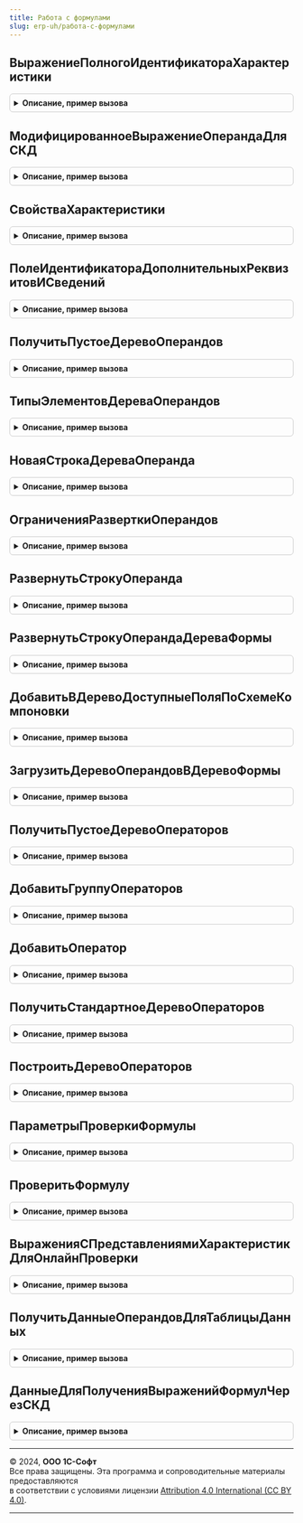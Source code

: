 ```yaml
---
title: Работа с формулами
slug: erp-uh/работа-с-формулами
---
```



## ВыражениеПолногоИдентификатораХарактеристики
<details style="margin: 1em 0; padding: 0.5em; border: 1px solid #ccc; border-radius: 6px;">

<summary style="font-weight: bold; cursor: pointer;">Описание, пример вызова</summary>

```bsl

// Возвращает выражение получения идентификатора характеристики. Следует обратить внимание, что выражение
// в обычном запросе и в наборе-запросе СКД отличаются.
//
// Параметры:
// 	МетаданныеВидаХарактеристик - ОбъектМетаданных - Объект метаданных характеристик. См. РаботаСФормуламиПовтИсп.СвойстваПоддерживаемыхИсточниковХарактеристик.
// 	ДляСКД - Булево - Флаг получения выражения для текста запроса в СКД.
// Возвращаемое значение:
// 	Строка - Выражение поля идентификатора, включающего скобки и обращение к указанному в СвойстваПоддерживаемыхИсточниковХарактеристик полю.
//
Функция ВыражениеПолногоИдентификатораХарактеристики(МетаданныеВидаХарактеристик, ДляСКД = Ложь) Экспорт
```

Пример вызова
```bsl
Результат = РаботаСФормулами.ВыражениеПолногоИдентификатораХарактеристики(МетаданныеВидаХарактеристик, ДляСКД);
```
</details>

## МодифицированноеВыражениеОперандаДляСКД
<details style="margin: 1em 0; padding: 0.5em; border: 1px solid #ccc; border-radius: 6px;">

<summary style="font-weight: bold; cursor: pointer;">Описание, пример вызова</summary>

```bsl

// Возвращает модифицированное выражение операнда для СКД с наборами данных - запросами, в которых переопределено
// получение характеристик.
//
// Параметры:
// 	ИсходноеВыражение - Строка - Выражение операнда. Например, "Номенклатура.{ДР.Характеристика1}.Контрагент"
// Возвращаемое значение:
// 	Строка - модифицированное выражение. Например, "Номенклатура.[[ДР.Характеристика1]]].Контрагент".
Функция МодифицированноеВыражениеОперандаДляСКД(ИсходноеВыражение) Экспорт
```

Пример вызова
```bsl
Результат = РаботаСФормулами.МодифицированноеВыражениеОперандаДляСКД(ИсходноеВыражение) 
```
</details>

## СвойстваХарактеристики
<details style="margin: 1em 0; padding: 0.5em; border: 1px solid #ccc; border-radius: 6px;">

<summary style="font-weight: bold; cursor: pointer;">Описание, пример вызова</summary>

```bsl


// Возвращает свойства характеристики по ее выражению на языке формул
//
// Параметры:
// 	ВыражениеХарактеристики - Строка - Например, "{ДР.ОсновнойПоставщик}".
// Возвращаемое значение:
// 	Структура - Описание:
// * Метаданные - ОбъектМетаданныхПланВидовХарактеристик, ОбъектМетаданныхСправочник - Метаданные источника характеристик.
// 				Например, Метаданные.ПланыВидовХарактеристик.ДополнительныеРеквизитыИСведения
// 				или Метаданные.Справочники.ВидыКонтактнойИнформации.
// * Идентификатор - Строка - Идентификатор характеристики, указанный в соответствующем реквизите, хранимом в таблице характеристик.
// * Префикс - Строка - Префикс вида характеристик. Например "ДР." - Для дополнительных реквизитов и сведений.
Функция СвойстваХарактеристики(ВыражениеХарактеристики) Экспорт
```

Пример вызова
```bsl
Результат = РаботаСФормулами.СвойстваХарактеристики(ВыражениеХарактеристики) 
```
</details>

## ПолеИдентификатораДополнительныхРеквизитовИСведений
<details style="margin: 1em 0; padding: 0.5em; border: 1px solid #ccc; border-radius: 6px;">

<summary style="font-weight: bold; cursor: pointer;">Описание, пример вызова</summary>

```bsl

// Возвращает имя поля идентификатора для формул дополнительных реквизитов и сведений.
//
// Возвращаемое значение:
// 	Строка - Имя поля "ИдентификаторДляФормул"
Функция ПолеИдентификатораДополнительныхРеквизитовИСведений() Экспорт
```

Пример вызова
```bsl
Результат = РаботаСФормулами.ПолеИдентификатораДополнительныхРеквизитовИСведений() 
```
</details>

## ПолучитьПустоеДеревоОперандов
<details style="margin: 1em 0; padding: 0.5em; border: 1px solid #ccc; border-radius: 6px;">

<summary style="font-weight: bold; cursor: pointer;">Описание, пример вызова</summary>

```bsl

// Формирует дерево значений с колонками Идентификатор, Представление.
//
// Возвращаемое значение:
//  ДеревоЗначений - Пустое дерево операндов с колонками:
//    *Идентификатор - Строка - Идентификатор операнда.
//    *Представление - Строка - Представление операнда.
//    *ТипЭлементаДерева - Строка - См. РаботаСФормулами.ТипыЭлементовДереваОперандов
//    *РазрешаетсяВыборОперанда - Булево - Если истина, то строку дерева операнда можно будет выбирать в формулу.
//    		Например, не имеет смысла выбор групп операндов.
//    *ВключаетсяВИдентификатор - Булево - Признак включения идентификатора текущей строки в состав идентификатора нижерасположенной строки.
//    		Например, если группа операндов идентифицирует путь к данным, то она должна включаться в идентификатор.
//    		Если группа операндов используется только для логической компоновки операндов, то она не должна включаться в идентификатор.
//    *ТипЗначения              - ОписаниеТипов - Описание типов операнда. Разрешается не указывать тип только для групп операндов.
//    		В остальных случаях заполнение обязательно.
//    *РазворачиватьДоРеквизитов - Булево - Признак необходимости рекурсивно разворачивать ссылочный операнд до реквизитов.
//    *Значение - Число - Значение операнда. Может использоваться, например, для интерактивного расчета значения по формуле.
//    *СодержитЗначение - Булево - Флаг, что строка операнда содержит значение.
//    *ПометкаУдаления  - Булево - Заполняется, если операнд представляет из себя ссылку на объект (например, тип цен).
//    		Если элемент помечен на удаление, то при выборе будет выведено дополнительное оповещение.
//
Функция ПолучитьПустоеДеревоОперандов() Экспорт
```

Пример вызова
```bsl
Результат = РаботаСФормулами.ПолучитьПустоеДеревоОперандов() 
```
</details>

## ТипыЭлементовДереваОперандов
<details style="margin: 1em 0; padding: 0.5em; border: 1px solid #ccc; border-radius: 6px;">

<summary style="font-weight: bold; cursor: pointer;">Описание, пример вызова</summary>

```bsl

// Типы элементов дерева операндов. Тип элемента влияет на картинку строки в дереве, а также может влиять на поведение.
// Реализация в виде структуры позволяет использовать ее в коде как перечисление.
//
// Возвращаемое значение:
// 	Структура - Описание:
// * Операнд - Строка - Обычный операнд не относящийся к метаданным. Например, вид цен. Значение по умолчанию.
// * Группа - Строка - Группа операндов или реквизитов или параметров. Картинка как папка.
// * ГруппаСтрокВерхнегоУровня - Строка - Группа операндов или реквизитов. Картинка как три реквизита.
// * Реквизит - Строка - Реквизит метаданных. Например, реквизит вид номенклатуры.
// * ДополнительныйРеквизит - Строка - Дополнительный реквизит. Отличается от дополнительного сведения только картинкой (и местом хранения значения).
// * ДополнительноеСведение - Строка - Дополнительное сведение.
// * ВидКонтактнойИнформации_Адрес - Строка - Вид контактной информации с типом "адрес".
// * ВидКонтактнойИнформации_Телефон - Строка - Вид контактной информации с типом "телефон".
// * ВидКонтактнойИнформации_АдресЭлектроннойПочты - Строка - Вид контактной информации с типом "адрес электронной почты".
// * ВидКонтактнойИнформации_Skype - Строка - Вид контактной информации с типом "skype".
// * ВидКонтактнойИнформации_ВебСтраница - Строка - Вид контактной информации с типом "веб страница".
// * ВидКонтактнойИнформации_Факс - Строка - Вид контактной информации с типом "факс".
// * ВидКонтактнойИнформации_Другое - Строка - Вид контактной информации с типом "другое".
// * ВидКонтактнойИнформации_НесколькоВидовКонтактнойИнформации - Строка - Идентификатор по указанному идентификатору существует несколько
// 		элементов справочника виды контактной информации с разными типами.
// * ПрочаяХарактеристика - Строка - Другой вид характеристик, не являющийся доп.реквизитами и сведениями или контактной информацией.
//
Функция ТипыЭлементовДереваОперандов() Экспорт
```

Пример вызова
```bsl
Результат = РаботаСФормулами.ТипыЭлементовДереваОперандов() 
```
</details>

## НоваяСтрокаДереваОперанда
<details style="margin: 1em 0; padding: 0.5em; border: 1px solid #ccc; border-radius: 6px;">

<summary style="font-weight: bold; cursor: pointer;">Описание, пример вызова</summary>

```bsl

// Добавляет в указанное место подчиненную строку дерева и заполняет ее значениями по умолчанию.
//
// Параметры:
// 	МестоДобавления - ДеревоЗначений, СтрокаДереваЗначений, ДанныеФормыДерево, ДанныеФормыЭлементДерева - дерево,
// 			полученное методом ПолучитьПустоеДеревоОперандов или дерево на форме или строки дерева.
// Возвращаемое значение:
// 	- СтрокаДереваЗначений - Строка, добавленная в дерево значений.
// 	- ДанныеФормыЭлементДерева - Строка, добавленная в дерево на форме.
Функция НоваяСтрокаДереваОперанда(МестоДобавления) Экспорт
```

Пример вызова
```bsl
Результат = РаботаСФормулами.НоваяСтрокаДереваОперанда(МестоДобавления) 
```
</details>

## ОграниченияРазверткиОперандов
<details style="margin: 1em 0; padding: 0.5em; border: 1px solid #ccc; border-radius: 6px;">

<summary style="font-weight: bold; cursor: pointer;">Описание, пример вызова</summary>

```bsl

// Возвращает шаблон параметров дополнительных ограничений развертки операндов.
//
// Возвращаемое значение:
// 	Структура - Описание:
// * РекурсивноРазворачиватьОперандыСхемыКомпоновки - Булево - Значение по умолчанию Истина (разворачиваются). Но можно отключить разворот строк
// 		одним параметром без указания соответствующего параметра для каждой строки дерева операндов.
// * МаксимальныйУровеньРазверткиСтрок - Число - Значение по умолчанию 0 (не контролируется). Контроль максимального уровня строк в дереве при развертке.
// * ВыводитьРеквизиты - Булево - Значение по умолчанию Истина. Флаг необходимости выводить обычные реквизиты при развертке.
// * ВыводитьХарактеристики - Булево - Значение по умолчанию Истина. Флаг необходимости выводить характеристики (доп.реквизиты и сведения, а также контактную информацию).
// * НаборыДополнительныхРеквизитов - Массив из СправочникСсылка.НаборыДополнительныхРеквизитовИСведений - Если массив пустой, то дополнительный отбор для доп.реквизитов
// 		и сведений по наборам не накладывается. Действует только отбор, описанный в метаданных (кнопка "Характеристики") для объектов
// 		из типа значения разворачиваемой строки.
// 		Если массив не пустой, то в дополнению к отбору из метаданных накладывается отбор на вхождение доп.реквизитов и сведений
// 		в указанные наборы.
// * ВыводимыеРеквизиты - Строка - Значение по умолчанию "" (вывод реквизитов не ограничивается). Возможность ограничить выводимые реквизиты списком, перечисленным через запятую.
// 		Если значение заполнено, то при выводе реквизита будет выполняться проверка на вхождение в этот список.
// * НеВыводимыеРеквизиты - Строка - Значение по умолчанию "" (вывод реквизитов не ограничивается). Возможность ограничить выводимые реквизиты списком, перечисленным через запятую.
// 		Если значение заполнено, то при выводе реквизита будет выполняться проверка на НЕ вхождение в этот список.
//
Функция ОграниченияРазверткиОперандов() Экспорт
```

Пример вызова
```bsl
Результат = РаботаСФормулами.ОграниченияРазверткиОперандов() 
```
</details>

## РазвернутьСтрокуОперанда
<details style="margin: 1em 0; padding: 0.5em; border: 1px solid #ccc; border-radius: 6px;">

<summary style="font-weight: bold; cursor: pointer;">Описание, пример вызова</summary>

```bsl

// Разворачиваем строку дерева операндов на один уровень по ее типу значения (добавляются подчиненные строки - реквизиты и характеристики).
//
// Параметры:
// 	СтрокаДерева - СтрокаДереваЗначений - разворачиваемая строка дерева:
// 	 *Идентификатор - Строка - Для всех типов значений. Идентификатор строки.
// 	 *Представление - Строка - Для всех типов значений. Представление строки.
// 	 *ТипЭлементаДерева - Строка - Для всех типов значений. см. РаботаСФормулами.ТипыЭлементовДереваОперандов.
// 	 *РазрешаетсяВыборОперанда - Булево - Для всех типов значений. Флаг возможности выбора строки операнда.
// 	 *ВключаетсяВИдентификатор - Булево - Для всех типов значений. Флаг включения текущего операнда в нижеследующие.
// 	СтрокаДерева - ДанныеФормыЭлементДерева - разворачиваемая строка дерева.
// 	 *Идентификатор - Строка - Для всех типов значений. Идентификатор строки.
// 	 *Представление - Строка - Для всех типов значений. Представление строки.
// 	 *ТипЭлементаДерева - Строка - Для всех типов значений. см. РаботаСФормулами.ТипыЭлементовДереваОперандов.
// 	 *РазрешаетсяВыборОперанда - Булево - Для всех типов значений. Флаг возможности выбора строки операнда.
// 	 *ВключаетсяВИдентификатор - Булево - Для всех типов значений. Флаг включения текущего операнда в нижеследующие.
// 	ОграниченияРазвертки - Неопределено - Значения развертки по умолчанию.
// 	ОграниченияРазвертки - см. РаботаСФормулами.ОграниченияРазверткиОперандов.
//
Процедура РазвернутьСтрокуОперанда(СтрокаДерева, ОграниченияРазвертки = Неопределено) Экспорт
```

Пример вызова
```bsl
РаботаСФормулами.РазвернутьСтрокуОперанда(СтрокаДерева, ОграниченияРазвертки);
```
</details>

## РазвернутьСтрокуОперандаДереваФормы
<details style="margin: 1em 0; padding: 0.5em; border: 1px solid #ccc; border-radius: 6px;">

<summary style="font-weight: bold; cursor: pointer;">Описание, пример вызова</summary>

```bsl

// Разворачиваем строку дерева операндов на один уровень по ее типу значения (добавляются подчиненные строки - реквизиты и характеристики).
// Вызывается из формы с деревом операндов при событии развертки строки дерева. Поиск строки по ее идентификатору и удаление подчиненной служебной строки.
//
// Параметры:
// 	ДеревоОперандовФормы - ДанныеФормыДерево - Дерево операндов на форме.
// 	ИдентификаторТекущейСтрокиДереваОперандов - Число - Идентификатор строки дерева формы.
// 	МаксимальныйУровеньРазверткиСтрок - Число - Значение по умолчанию 0 (не контролируется). Контроль максимального уровня строк в дереве при развертке.
//
Процедура РазвернутьСтрокуОперандаДереваФормы(ДеревоОперандовФормы, ИдентификаторТекущейСтрокиДереваОперандов, МаксимальныйУровеньРазверткиСтрок = 0) Экспорт
```

Пример вызова
```bsl
РаботаСФормулами.РазвернутьСтрокуОперандаДереваФормы(ДеревоОперандовФормы, ИдентификаторТекущейСтрокиДереваОперандов, МаксимальныйУровеньРазверткиСтрок);
```
</details>

## ДобавитьВДеревоДоступныеПоляПоСхемеКомпоновки
<details style="margin: 1em 0; padding: 0.5em; border: 1px solid #ccc; border-radius: 6px;">

<summary style="font-weight: bold; cursor: pointer;">Описание, пример вызова</summary>

```bsl


// Добавляет в указанное место дерева операндов первый уровень полей по схеме компоновки данных.
//
// Параметры:
// 	МестоДобавления - ДеревоЗначений, СтрокаДереваЗначений - Строки добавляются непосредственно в дерево операндов
// 				или в указанную строку дерева операндов.
// 	СхемаКомпоновки - СхемаКомпоновкиДанных - Произвольная схема компоновки, поля выборки которой необходимо добавить
// 				в указанное место.
// 	ОграниченияРазвертки - Неопределено, Структура - см. РаботаСФормулами.ОграниченияРазверткиОперандов.
//
Процедура ДобавитьВДеревоДоступныеПоляПоСхемеКомпоновки(МестоДобавления, СхемаКомпоновки, ОграниченияРазвертки = Неопределено) Экспорт
```

Пример вызова
```bsl
РаботаСФормулами.ДобавитьВДеревоДоступныеПоляПоСхемеКомпоновки(МестоДобавления, СхемаКомпоновки, ОграниченияРазвертки);
```
</details>

## ЗагрузитьДеревоОперандовВДеревоФормы
<details style="margin: 1em 0; padding: 0.5em; border: 1px solid #ccc; border-radius: 6px;">

<summary style="font-weight: bold; cursor: pointer;">Описание, пример вызова</summary>

```bsl

// Загружает в дерево на форме инициализированное разработчиком дерево значений,
// также заполняет соответствие значений операндов, если соответствующий параметр передан.
//
// Параметры:
// 	ДеревоФормы - ДанныеФормыДерево - Дерево на форме, в которое загружается инициализированное разработчиком дерево значений.
// 				Имеет служебные колонки, которых нет в ДеревоОперандов, они заполняются в данном методе.
// 	ДеревоОперандов - ДеревоЗначений - Инициализированное разработчиком дерево значений. См. ПолучитьПустоеДеревоОперандов.
// 	МассивРазрешенныхОперандов - Неопределено, Массив - имена разрешенных операндов для проверки корректности формулы.
// 	ЗначенияОперандов - Неопределено - Значение по умолчанию. Соответствие операндов и их значений не заполняется.
// 				Соответствие - Соответствие операндов и их значений:
// 					* Ключ - Строка - Идентификатор операнда.
// 					* Значение - Число - значение операнда.
Процедура ЗагрузитьДеревоОперандовВДеревоФормы(ДеревоФормы, ДеревоОперандов, МассивРазрешенныхОперандов = Неопределено, Экспорт
```

Пример вызова
```bsl
РаботаСФормулами.ЗагрузитьДеревоОперандовВДеревоФормы(ДеревоФормы, ДеревоОперандов, МассивРазрешенныхОперандов, );
```
</details>

## ПолучитьПустоеДеревоОператоров
<details style="margin: 1em 0; padding: 0.5em; border: 1px solid #ccc; border-radius: 6px;">

<summary style="font-weight: bold; cursor: pointer;">Описание, пример вызова</summary>

```bsl

// Формирует дерево значений с колонками Наименование, Оператор, Сдвиг.
//
// Возвращаемое значение:
//  ДеревоЗначений - Пустое дерево операторов с колонками:
//  * Наименование - Строка - Наименование оператора.
//  * Оператор - Строка - Оператор.
//  * Сдвиг - Число - Сдвиг оператора.
//
Функция ПолучитьПустоеДеревоОператоров() Экспорт
```

Пример вызова
```bsl
Результат = РаботаСФормулами.ПолучитьПустоеДеревоОператоров() 
```
</details>

## ДобавитьГруппуОператоров
<details style="margin: 1em 0; padding: 0.5em; border: 1px solid #ccc; border-radius: 6px;">

<summary style="font-weight: bold; cursor: pointer;">Описание, пример вызова</summary>

```bsl

// Добавляет в дерево операторов группу операторов с переданным наименованием.
//
// Параметры:
//  Дерево - ДеревоЗначений - Дерево операторов. см. функцию ПолучитьПустоеДеревоОператоров().
//  Идентификатор - Строка - Идентификатор оператора на встроенном языке.
//  Представление - Строка - Наименование группы дерева операторов на языке пользователя.
//
// Возвращаемое значение:
//  СтрокаДереваЗначений - Добавленная группа операторов.
//
Функция ДобавитьГруппуОператоров(Дерево, Идентификатор, Представление) Экспорт
```

Пример вызова
```bsl
Результат = РаботаСФормулами.ДобавитьГруппуОператоров(Дерево, Идентификатор, Представление) 
```
</details>

## ДобавитьОператор
<details style="margin: 1em 0; padding: 0.5em; border: 1px solid #ccc; border-radius: 6px;">

<summary style="font-weight: bold; cursor: pointer;">Описание, пример вызова</summary>

```bsl

// Добавляет в дерево операторов группу операторов с переданным наименованием.
//
// Параметры:
//  МестоДобавления - ДеревоЗначений, СтрокаДереваЗначений - Дерево операторов или группа операторов, в которую необходимо добавить оператор.
//  Идентификатор - Строка - Идентификатор оператора на встроенном языке.
//  КонструкцияДляВставки - Строка - Текст, добавляемый в формулу при выборе, идентификатор со скобками и параметрами.
//  Представление - Строка - Представление оператора на языке пользователя.
//  Пояснение - Строка - Опциональное пояснение для пользователя, что выполняет оператор.
//  Сдвиг - Число - необходим для определения позиции курсора.
//
// Возвращаемое значение:
//  СтрокаДереваЗначений - Добавленный оператор.
//
Функция ДобавитьОператор(МестоДобавления, Идентификатор, КонструкцияДляВставки, Представление, Пояснение = "", Сдвиг = 0) Экспорт
```

Пример вызова
```bsl
Результат = РаботаСФормулами.ДобавитьОператор(МестоДобавления, Идентификатор, КонструкцияДляВставки, Представление, Пояснение, Сдвиг);
```
</details>

## ПолучитьСтандартноеДеревоОператоров
<details style="margin: 1em 0; padding: 0.5em; border: 1px solid #ccc; border-radius: 6px;">

<summary style="font-weight: bold; cursor: pointer;">Описание, пример вызова</summary>

```bsl

// Формирует дерево со стандартными операторами "+", "-", "*", "/"
//
// Возвращаемое значение:
//  ДеревоЗначений - дерево операторов. см. функцию ПолучитьПустоеДеревоОператоров().
//
Функция ПолучитьСтандартноеДеревоОператоров() Экспорт
```

Пример вызова
```bsl
Результат = РаботаСФормулами.ПолучитьСтандартноеДеревоОператоров() 
```
</details>

## ПостроитьДеревоОператоров
<details style="margin: 1em 0; padding: 0.5em; border: 1px solid #ccc; border-radius: 6px;">

<summary style="font-weight: bold; cursor: pointer;">Описание, пример вызова</summary>

```bsl

// Заполняет дерево операторов для конструктора формул.
//
// Параметры:
//  Параметры - Структура - содержит виды операторов, которые необходимо добавить в дерево.
//  УникальныйИдентификатор - УникальныйИдентификатор - уникальный идентификатор формы, в которой выполняется действия,
//  		необходим для корректного помещения во временное хранилище.
//
// Возвращаемое значение:
//  Строка - Адрес во временном хранилище.
//
Функция ПостроитьДеревоОператоров(Параметры, УникальныйИдентификатор) Экспорт
```

Пример вызова
```bsl
Результат = РаботаСФормулами.ПостроитьДеревоОператоров(Параметры, УникальныйИдентификатор) 
```
</details>

## ПараметрыПроверкиФормулы
<details style="margin: 1em 0; padding: 0.5em; border: 1px solid #ccc; border-radius: 6px;">

<summary style="font-weight: bold; cursor: pointer;">Описание, пример вызова</summary>

```bsl

// Возвращает шаблон параметров проверки формулы.
//
// Возвращаемое значение:
// 	Структура - Описание:
// * ФункцииОбщегоМодуля - Массив из см. РаботаСФормуламиКлиентСервер.ОписаниеФункцииОбщегоМодуля - Описание добавленных функций.
// * ФормулаДляВычисленияВЗапросе - Булево - Признак исполнения функции в качестве выражения текста запроса.
// * Поле - Строка - Путь к реквизиту формы, для которого было выведено сообщение, или к данным объекта.
// * ПутьКДанным - Строка - Содержит путь в форме, которая будет отображать сообщение, до объекта, связанного с этим сообщением.
// * СообщениеОбОшибке - Строка - Значение по умолчанию "". Если сообщение заполнено, то при наличии ошибки будет выводится указанное сообщение.
// * НеВыводитьСообщения - Булево - Флаг, позволяющий отключить вывод сообщений об ошибках.
//
Функция ПараметрыПроверкиФормулы() Экспорт
```

Пример вызова
```bsl
Результат = РаботаСФормулами.ПараметрыПроверкиФормулы() 
```
</details>

## ПроверитьФормулу
<details style="margin: 1em 0; padding: 0.5em; border: 1px solid #ccc; border-radius: 6px;">

<summary style="font-weight: bold; cursor: pointer;">Описание, пример вызова</summary>

```bsl

// Осуществляет проверку корректности формулы
//
// Параметры:
//   Формула - Строка - текст формулы.
//   Операнды - Массив из Строка - операнды формулы.
//   ТипРезультата - ОписаниеТипов - ожидаемый тип результата вычисления.
//   ПараметрыПроверки - см. ПараметрыПроверкиФормулы
//
// Возвращаемое значение:
//  Булево - Ложь, если есть ошибки, иначе Истина.
//
Функция ПроверитьФормулу(Формула, Операнды, ТипРезультата, ПараметрыПроверки = Неопределено) Экспорт
```

Пример вызова
```bsl
Результат = РаботаСФормулами.ПроверитьФормулу(Формула, Операнды, ТипРезультата, ПараметрыПроверки);
```
</details>

## ВыраженияСПредставлениямиХарактеристикДляОнлайнПроверки
<details style="margin: 1em 0; padding: 0.5em; border: 1px solid #ccc; border-radius: 6px;">

<summary style="font-weight: bold; cursor: pointer;">Описание, пример вызова</summary>

```bsl

// Возвращает соответствие выражение с идентификаторами - выражение с представлениями.
// Используется для онлайн проверки корректности выражений СКД из форм подбора аналитики и субконто.
// В случае указания контактной информации, для идентификатора которой подходят несколько представлений, вернет
// не сложное выражение через конструкцию ВЫБОР КОГДА, а первое подходящее представление контактной информации
// (для корректного отображения в поле на форме).
// Для онлайн проверки выражений в выражения следует подставлять представления характеристик.
// Использование переопределения имен характеристик для онлайн проверки не используется из-за высоких накладных расходов
// при инициализации компоновщика.
//
// Параметры:
// 	ВыраженияСИдентификаторами - Массив из Строка - выражение операнда в терминах идентификаторов. Например, Номенклатура.{ДР.Экспедитор}.ГоловнойКонтрагент.{КИ.Телефон}
// 	СхемаКомпоновки - Неопределено, СхемаКомпоновкиДанных - Схемы компоновки по которой проверяется существование полей операндов.
// 				Если схема компоновки не задана парсинг выражений не возможен.
//
// Возвращаемое значение:
// 	Соответствие из КлючИЗначение - соответствие выражений в терминах идентификаторов и выражения с использованием представления:
// 	 *Ключ - Строка - выражение с идентификаторами. Например, Номенклатура.{ДР.Экспедитор}.ГоловнойКонтрагент.{КИ.Телефон}.
// 	 *Значение - Строка - выражение с представлениями характеристик. Например, Номенклатура.[Главный экспедитор].ГоловнойКонтрагент.Телефон.
//
Функция ВыраженияСПредставлениямиХарактеристикДляОнлайнПроверки(ВыраженияСИдентификаторами, СхемаКомпоновки = Неопределено) Экспорт
```

Пример вызова
```bsl
Результат = РаботаСФормулами.ВыраженияСПредставлениямиХарактеристикДляОнлайнПроверки(ВыраженияСИдентификаторами, СхемаКомпоновки);
```
</details>

## ПолучитьДанныеОперандовДляТаблицыДанных
<details style="margin: 1em 0; padding: 0.5em; border: 1px solid #ccc; border-radius: 6px;">

<summary style="font-weight: bold; cursor: pointer;">Описание, пример вызова</summary>

```bsl

// Вычисляет значения выражений операндов для таблицы значений. Возвращает таблицу данных с добавленными колонками результатов вычислений.
// Колонки таблицы данных должны быть типизированы.
//
// Параметры:
// 	ТаблицаДанных - ТаблицаЗначений - Таблица данных, содержащая произвольное количество типизированных колонок.
// 	ВыраженияВычисления - Соответствие - Выражение (операнд) вычисления и имя колонки результата. В зависимости
// 				от контекста выполнения формулы указываются все выражения (операнды), которые можно вычислить
// 				по данным таблицы данных:
// 	 * Ключ - Строка - Выражение вычисления в формате операнда формулы.
// 	 			Например, "Номенклатура.{ДР.Экспедитор}.ГоловнойКонтрагент.{КИ.Телефон}".
// 	 			Если выражение вычисления начинается с определенной колонки, например "Номенклатура", то данная колонка
// 	 			должна быть в таблице данных.
// 	 * Значение - Строка - Имя колонки, в которую будет помещен результат вычисления выражения.
// 	ИменаКолонокХарактеристик - Неопределено, Соответствие - если выражение вычисления начинается с характеристики,
// 				то необходимо указать имя колонки, в которой содержится соответствующие значения характеристик.
// 				Например, при вычислении наименования новой не записанной в базу номенклатуры,
// 				значения операндов могут рассчитываться из заполненных в карточке товара дополнительных реквизитов:
// 		* Ключ - Строка - Часть операнда, выражение характеристики в формате формул. Например "{ДР.ОсновнаяНоменклатураСписания}".
// 		* Значение - Строка - Имя колонки в таблице источников вычисления.
// 	ВыполнятьПроверкуВыражений - Булево - Флаг, указывающий, нужно ли проводить полную проверку выражений.
// 				Если полная проверка всего выражения не проводится, то это может сэкономить время на парсинге выражений
// 				(предполагается, что выражения указаны корректно), что может быть критично для механизмов, используемых
// 				в транзакции. Если полная проверка всего выражения не проводится, то выражения парсятся только для
// 				получения типов, для которых указана характеристика или для получения представления характеристики.
// 				Если полная проверка всего выражения проводится, то все выражение проверяется на корректность
// 				не зависимо от наличия в нем характеристик.
//
// Возвращаемое значение:
// 	Структура - структура со свойствами:
// * ТаблицаРезультатов - ТаблицаЗначений - Таблица, содержащая колонки таблицы источников вычислений и колонки результатов вычислений:
// 	 ** ИндексСтроки - Число - колонка индекса строки. Если она отсутствует в таблице источников, то будет добавлена.
// * ЕстьОшибки - Булево - Флаг наличия ошибок при преобразовании выражений.
// * СообщенияОшибокПреобразования - Соответствие - Сообщения ошибок преобразования, при их наличии:
//    ** Ключ - Строка - Исходное выражение, для которого зарегистрирована ошибка.
//    ** Значение - Строка - Текст сообщения об ошибке.
//
Функция ПолучитьДанныеОперандовДляТаблицыДанных(ТаблицаДанных, ВыраженияВычисления, ИменаКолонокХарактеристик = Неопределено, Экспорт
```

Пример вызова
```bsl
Результат = РаботаСФормулами.ПолучитьДанныеОперандовДляТаблицыДанных(ТаблицаДанных, ВыраженияВычисления, ИменаКолонокХарактеристик, );
```
</details>

## ДанныеДляПолученияВыраженийФормулЧерезСКД
<details style="margin: 1em 0; padding: 0.5em; border: 1px solid #ccc; border-radius: 6px;">

<summary style="font-weight: bold; cursor: pointer;">Описание, пример вызова</summary>

```bsl

// Возвращает структуру параметров для получения данных через СКД, а также, выполняет корректировку СКД
// (если для получения выражений используются только наборы данных запросы, то по указанным выражениям вычисляются
// все типы данных, для которых указаны характеристики указывается в текстах соответствующих наборов запросов
// текст переопределения получения характеристик на языке расширения запросов (ограниченное количество типов,
// т.к. указание переопределения характеристик для всех возможных типов не оптимально).
// В случае, если для вычисления выражений используются наборы объекты, то выражения преобразуются с использованием
// представлений характеристик на языке текущего пользователя.
//
// Параметры:
// 	СхемаКомпоновки - СхемаКомпоновкиДанных - Схема компоновки, используемая для получения данных.
// 	ИсходныеВыражения - Массив из Строка - Массив исходных выражений в формате написания формул.
// 				Например, "Номенклатура.{ДР.ОсновнойПоставщикТовара}.{КИ.Телефон}".
// 	ВыполнятьПроверкуВыражений - Булево - Флаг, указывающий, нужно ли проводить полную проверку выражений.
// 				Если полная проверка всего выражения не проводится, то это может сэкономить время на парсинге выражений
// 				(предполагается, что выражения указаны корректно), что может быть критично для механизмов, используемых
// 				в транзакции. Если полная проверка всего выражения не проводится, то выражения парсятся только для
// 				получения типов, для которых указана характеристика или для получения представления характеристики.
// 				Если полная проверка всего выражения проводится, то все выражение проверяется на корректность
// 				не зависимо от наличия в нем характеристик.
// 	ИспользоватьТолькоПредставленияХарактеристик - Булево - Настройка позволяет принудительно включить преобразование
// 				характеристик к представлению на языке текущего пользователя. Бывает полезна для механизм, где критична
// 				производительность механизма получения данных (например, выполнение в транзакции), т.к. парсинг
// 				выражения с целью получения типов данных занимает время. Если Истина будет выполнена замена характеристик
// 				на представления не зависимо от того, какие наборы данных используются в схеме компоновки.
// Возвращаемое значение:
// 	Структура - Описание:
// * ПреобразованныеВыражения - Соответствие - Результат преобразования выражений.
// 		*Ключ - Строка - Исходное выражение.
// 		*Значение - Строка - Результат преобразования для СКД. В случае, если для вычисления выражений
// 			используются только наборы запросы, то, например, "Номенклатура.[[ДР.ОсновнойПоставщикТовара]]].[[КИ.Телефон]]]".
// 			Если для вычисления выражений используются также наборы объекты, то выражение преобразуется с использованием
// 			представлений. Например, "Номенклатура.[Основной поставщик товара (Обувь)].Телефон".
// * ЕстьОшибки - Булево - Флаг наличия ошибок при преобразовании выражений.
// * СообщенияОшибокПреобразования - Соответствие - Сообщения ошибок преобразования, при их наличии:
//    **Ключ - Строка - Исходное выражение, для которого зарегистрирована ошибка.
//    **Значение - Строка - Текст сообщения об ошибке.
// * СхемаКомпоновкиИзменена - Булево - Флаг, указывающий, что схема компоновки изменена (в наборы данных запросы
//   			добавлено переопределение получения характеристик на языке расширения запросов.
//
Функция ДанныеДляПолученияВыраженийФормулЧерезСКД(СхемаКомпоновки, ИсходныеВыражения, ВыполнятьПроверкуВыражений = Ложь, Экспорт
```

Пример вызова
```bsl
Результат = РаботаСФормулами.ДанныеДляПолученияВыраженийФормулЧерезСКД(СхемаКомпоновки, ИсходныеВыражения, ВыполнятьПроверкуВыражений, );
```
</details>

---

© 2024, **ООО 1С-Софт**  
Все права защищены. Эта программа и сопроводительные материалы предоставляются  
в соответствии с условиями лицензии [Attribution 4.0 International (CC BY 4.0)](https://creativecommons.org/licenses/by/4.0/legalcode).

---
